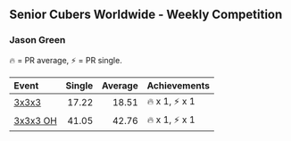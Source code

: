 <style>table {white-space: nowrap;}</style>

## Senior Cubers Worldwide - Weekly Competition
### Jason Green

🔥 = PR average, ⚡ = PR single.

| Event | Single | Average | Achievements|
| :-- | --: | --: | :-- |
| [3x3x3](jason_green/333.md) | 17.22 | 18.51 | 🔥 x 1, ⚡ x 1 |
| [3x3x3 OH](jason_green/333oh.md) | 41.05 | 42.76 | 🔥 x 1, ⚡ x 1 |

<!-- Global site tag (gtag.js) - Google Analytics -->
<script async src="https://www.googletagmanager.com/gtag/js?id=UA-86348435-3"></script>
<script>window.dataLayer = window.dataLayer || []; function gtag() {dataLayer.push(arguments);} gtag('js', new Date()); gtag('config', 'UA-86348435-3');</script>

